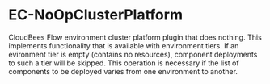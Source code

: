 # EC-NoOpClusterPlatform
CloudBees Flow environment cluster platform plugin that does nothing. This implements functionality that is available with environment tiers. If an evironment tier is empty (contains no resources), component deployments to such a tier will be skipped. This operation is necessary if the list of components to be deployed varies from one environment to another.
